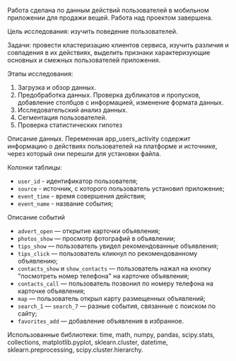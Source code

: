 Работа сделана по данным действий пользователей в мобильном приложении для продажи вещей. Работа над проектом завершена.

Цель исследования: изучить поведение пользователей.

Задачи: провести кластеризацию клиентов сервиса, изучить различия и совпадения в их действиях, выделить признаки характеризующие основных и смежных пользователей приложения.

Этапы исследования:

1. Загрузка и обзор данных.
2. Предобработка данных. Проверка дубликатов и пропусков, добавление столбцов с информацией, изменение формата данных.
3. Исследовательский анализ данных.
4. Сегментация пользователей.
5. Проверка статистических гипотез

Описание данных. Переменная app_users_activity содержит информацию о действиях пользователей на платформе и источнике, через который они перешли для установки файла.

Колонки таблицы:
* `user_id` - идентификатор пользователя;
* `source` - источник, с которого пользователь установил приложение;
* `event_time` - время совершения действия;
* `event_name` - название события;

Описание событий
* `advert_open` — открытие карточки объявления;
* `photos_show` — просмотр фотографий в объявлении;
* `tips_show` — пользователь увидел рекомендованные объявления;
* `tips_click` — пользователь кликнул по рекомендованному объявлению;
* `contacts_show` и `show_contacts` — пользователь нажал на кнопку "посмотреть номер телефона" на карточке объявления;
* `contacts_call` — пользователь позвонил по номеру телефона на карточке объявления;
* `map` — пользователь открыл карту размещенных объявлений;
* `search_1` — `search_7` — разные события, связанные с поиском по сайту;
* `favorites_add` — добавление объявления в избранное.

Использованные библиотеки: time, math, numpy, pandas, scipy.stats, collections, matplotlib.pyplot, sklearn.cluster, datetime, sklearn.preprocessing, scipy.cluster.hierarchy.